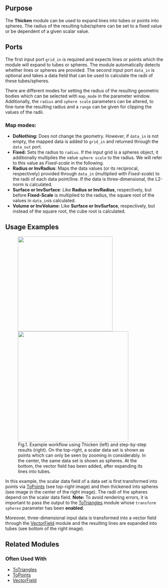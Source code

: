 [headline]:<>

## Purpose

The **Thicken** module can be used to expand lines into tubes or points into spheres. The radius of the resulting tube/sphere can be set to a fixed value or be dependent of a given scalar value.

## Ports
[moduleHtml]:<>

The first input port `grid_in` is required and expects lines or points which the module will expand to tubes or spheres. The module automatically detects whether lines or spheres are provided.
    The second input port `data_in` is optional and takes a data field that can be used to calculate the radii of these tubes/spheres.

[parameters]:<>

There are different modes for setting the radius of the resulting geometric bodies which can be selected with `map_mode` in the parameter window. Additionally, the `radius` and `sphere scale` parameters can be altered, to fine-tune the resulting radius and a `range` can be given for clipping the values of the radii.

### Map modes:
- **DoNothing:** Does not change the geometry. However, if `data_in` is not empty, the mapped data is added to `grid_in` and returned through the `data_out` port.
- **Fixed:** Sets the radius to `radius`. If the input grid is a spheres object, it additionally multiplies the value `sphere scale` to the radius. We will refer to this value as *Fixed-scale* in the following.
- **Radius or InvRadius**: Maps the data values (or its reciprocal, respectively) provided through `data_in` (multiplied with *Fixed-scale*) to the radii of each data point/line. If the data is three-dimensional, the L2-norm is calculated.
- **Surface or InvSurface**: Like **Radius or InvRadius**, respectively, but before **Fixed-Scale** is multiplied to the radius, the square root of the values in `data_in`is calculated.
- **Volume or InvVolume**: Like **Surface or InvSurface**, respectively, but instead of the square root, the cube root is calculated.

## Usage Examples

<figure float="left">
    <img src="thickenWorkflow.png" width=300/>
    <img src="thickenExampleResult.png" width=350/>
    <figcaption>Fig.1. Example workflow using Thicken (left) and step-by-step results (right). On the top-right, a scalar data set is shown as points which can only be seen by zooming in considerably. In the center, the same data set is shown as spheres. At the bottom, the vector field has been added, after expanding its lines into tubes.</figcaption>
</figure>

In this example, the scalar data field of a data set is first transformed into points via [ToPoints](ToPoints.md) (see top-right image) and then thickened into spheres (see image in the center of the right image). The radii of the spheres depend on the scalar data field.
**Note:** To avoid rendering errors, it is important to pass the output to the [ToTriangles](ToTriangles.md) module whose `transform spheres` parameter has been **enabled**.

Moreover, three-dimensional input data is transformed into a vector field through the [VectorField](VectorField.md) module and the resulting lines are expanded into tubes (see bottom of the right image).

## Related Modules

### Often Used With

- [ToTriangles](ToTriangles.md)
- [ToPoints](ToPoints.md)
- [VectorField](VectorField.md)

